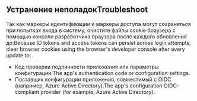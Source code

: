 ## <a name="troubleshoot"></a><span data-ttu-id="76cbe-101">Устранение неполадок</span><span class="sxs-lookup"><span data-stu-id="76cbe-101">Troubleshoot</span></span>

<span data-ttu-id="76cbe-102">Так как маркеры идентификации и маркеры доступа могут сохраняться при попытках входа в систему, очистите файлы cookie браузера с помощью консоли разработчика браузера после каждого обновления до:</span><span class="sxs-lookup"><span data-stu-id="76cbe-102">Because ID tokens and access tokens can persist across login attempts, clear browser cookies using the browser's developer console after every update to:</span></span>

* <span data-ttu-id="76cbe-103">Код проверки подлинности приложения или параметры конфигурации.</span><span class="sxs-lookup"><span data-stu-id="76cbe-103">The app's authentication code or configuration settings.</span></span>
* <span data-ttu-id="76cbe-104">Поставщик конфигурации приложения, совместимый с OIDC (например, Azure Active Directory).</span><span class="sxs-lookup"><span data-stu-id="76cbe-104">The app's configuration OIDC-compliant provider (for example, Azure Active Directory).</span></span>
